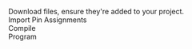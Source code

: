 Download files, ensure they're added to your project.<br>
Import Pin Assignments<br>
Compile<br>
Program<br>
